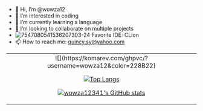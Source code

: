 - 👋 Hi, I’m @wowza12
- 👀 I’m interested in coding
- 🌱 I’m currently learning a language
- 💞️ I’m looking to collaborate on multiple projects
- ![7547080541536207303-24](https://user-images.githubusercontent.com/82714219/115122491-22032e80-9f86-11eb-8c40-67d247574afc.png) Favorite IDE: CLion
- 📫 How to reach me: quincy.sy@yahoo.com
<div align="center">
   <table>
     <tr>
       <td align="center" style="padding=0;width=50%;">
![](https://komarev.com/ghpvc/?username=wowza12&color=228B22)
         
[![Top Langs](https://github-readme-stats.vercel.app/api/top-langs/?username=wowza12)](https://github.com/wowza12)

[![wowza12341's GitHub stats](https://github-readme-stats.vercel.app/api?username=wowza12)](https://github.com/wowza12)

<!---
wowza12/wowza12 is a ✨ special ✨ repository because its `README.md` (this file) appears on your GitHub profile.
You can click the Preview link to take a look at your changes.
--->
